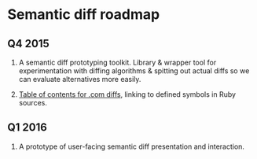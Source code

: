# Semantic diff roadmap

## Q4 2015

1. A semantic diff prototyping toolkit. Library & wrapper tool for experimentation with diffing algorithms & spitting out actual diffs so we can evaluate alternatives more easily.

2. [Table of contents for .com diffs](https://github.com/github/semantic-diff/issues/16), linking to defined symbols in Ruby sources.

## Q1 2016

1. A prototype of user-facing semantic diff presentation and interaction.
